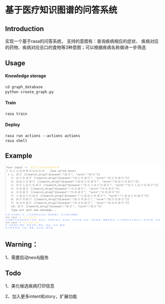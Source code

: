 # 基于医疗知识图谱的问答系统

## Introduction

实现一个基于rasa的问答系统， 支持的意图有：查询疾病相应的症状、
疾病对应的药物、疾病对应忌口的食物等3种意图；可以根据疾病名称做进一步筛选

## Usage

#### Knowledge storage

    cd graph_database
    python create_graph.py

#### Train

    rasa train

#### Deploy

    rasa run actions --actions actions
    rasa shell

## Example
![Image text](pic/1.png)
![Image text](pic/2.png)

## Warning：

1、需要启动neo4j服务

## Todo

1、美化候选疾病打印信息

2、加入更多intent和story，扩展功能
